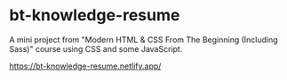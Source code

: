 # bt-knowledge-resume
A mini project from "Modern HTML &amp; CSS From The Beginning (Including Sass)" course using CSS and some JavaScript.

https://bt-knowledge-resume.netlify.app/
